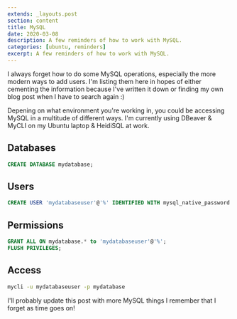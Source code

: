 ```yaml
---
extends: _layouts.post
section: content
title: MySQL
date: 2020-03-08
description: A few reminders of how to work with MySQL.
categories: [ubuntu, reminders]
excerpt: A few reminders of how to work with MySQL.
---
```


I always forget how to do some MySQL operations, especially the more modern ways to add users.
I'm listing them here in hopes of either cementing the information because I've written it down
or finding my own blog post when I have to search again :)

Depening on what environment you're working in, you could be accessing MySQL in a multitude of different ways.
I'm currently using DBeaver &amp; MyCLI on my Ubuntu laptop &amp; HeidiSQL at work.

## Databases

```sql
CREATE DATABASE mydatabase;
```

## Users

```sql
CREATE USER 'mydatabaseuser'@'%' IDENTIFIED WITH mysql_native_password BY 'mydatabasepassword';
```

## Permissions

```sql
GRANT ALL ON mydatabase.* to 'mydatabaseuser'@'%';
FLUSH PRIVILEGES;
```

## Access

```bash
mycli -u mydatabaseuser -p mydatabase
```

I'll probably update this post with more MySQL things I remember that I forget as time goes on!